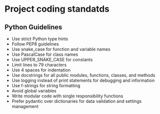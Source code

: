 # Project coding standatds

## Python Guidelines
- Use strict Python type hints
- Follow PEP8 guidelines
- Use snake_case for function and variable names
- Use PascalCase for class names
- Use UPPER_SNAKE_CASE for constants
- Limit lines to 79 characters
- Use 4 spaces for indentation
- Use docstrings for all public modules, functions, classes, and methods
- Use logging instead of print statements for debugging and information
- Use f-strings for string formatting
- Avoid global variables
- Write modular code with single responsibility functions
- Prefer pydantic over dictionaries for data validation and settings management
